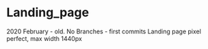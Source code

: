 # Landing_page
2020 February - old. No Branches - first commits
Landing page
pixel perfect,
max width 1440px

